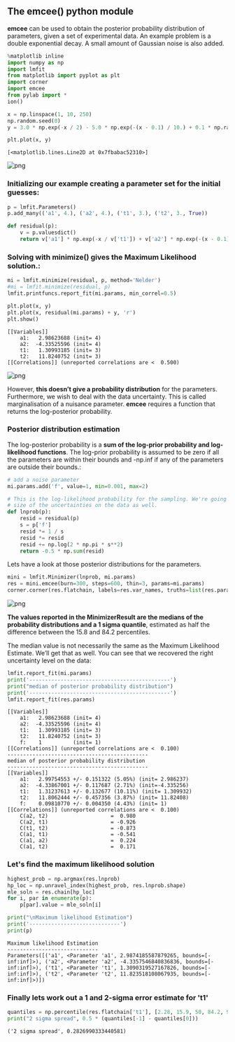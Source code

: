 
## The **emcee()** python module

**emcee** can be used to obtain the posterior probability distribution of parameters, given a set of experimental data. An example problem is a double exponential decay. A small amount of Gaussian noise is also added.<!-- TEASER_END -->




```python
%matplotlib inline
import numpy as np
import lmfit
from matplotlib import pyplot as plt
import corner
import emcee
from pylab import *
ion()
```


```python
x = np.linspace(1, 10, 250)
np.random.seed(0)
y = 3.0 * np.exp(-x / 2) - 5.0 * np.exp(-(x - 0.1) / 10.) + 0.1 * np.random.randn(len(x))

plt.plot(x, y)
```




    [<matplotlib.lines.Line2D at 0x7fbabac52310>]




![png](output_3_1.png)


### Initializing our example creating a parameter set for the initial guesses:


```python
p = lmfit.Parameters()
p.add_many(('a1', 4.), ('a2', 4.), ('t1', 3.), ('t2', 3., True))

def residual(p):
    v = p.valuesdict()
    return v['a1'] * np.exp(-x / v['t1']) + v['a2'] * np.exp(-(x - 0.1) / v['t2']) - y

```

### Solving with minimize() gives the Maximum Likelihood solution.:


```python
mi = lmfit.minimize(residual, p, method='Nelder')
#mi = lmfit.minimize(residual, p)
lmfit.printfuncs.report_fit(mi.params, min_correl=0.5)

plt.plot(x, y)
plt.plot(x, residual(mi.params) + y, 'r')
plt.show()
```

    [[Variables]]
        a1:   2.98623688 (init= 4)
        a2:  -4.33525596 (init= 4)
        t1:   1.30993185 (init= 3)
        t2:   11.8240752 (init= 3)
    [[Correlations]] (unreported correlations are <  0.500)
    


![png](output_7_1.png)


However, **this doesn’t give a probability distribution** for the parameters. Furthermore, we wish to deal with the data uncertainty. This is called marginalisation of a nuisance parameter. **emcee** requires a function that returns the log-posterior probability. 

### Posterior distribution estimation

The log-posterior probability is a **sum of the log-prior probability and log-likelihood functions**. The log-prior probability is assumed to be zero if all the parameters are within their bounds and -np.inf if any of the parameters are outside their bounds.:


```python
# add a noise parameter
mi.params.add('f', value=1, min=0.001, max=2)

# This is the log-likelihood probability for the sampling. We're going to estimate the
# size of the uncertainties on the data as well.
def lnprob(p):
    resid = residual(p)
    s = p['f']
    resid *= 1 / s
    resid *= resid
    resid += np.log(2 * np.pi * s**2)
    return -0.5 * np.sum(resid)
```

Lets have a look at those posterior distributions for the parameters.


```python
mini = lmfit.Minimizer(lnprob, mi.params)
res = mini.emcee(burn=300, steps=600, thin=3, params=mi.params)
corner.corner(res.flatchain, labels=res.var_names, truths=list(res.params.valuesdict().values()))
```




![png](output_11_0.png)



**The values reported in the MinimizerResult are the medians of the probability distributions and a 1 sigma quantile**, estimated as half the difference between the 15.8 and 84.2 percentiles. 

The median value is not necessarily the same as the Maximum Likelihood Estimate. We’ll get that as well. You can see that we recovered the right uncertainty level on the data:


```python
lmfit.report_fit(mi.params)
print('---------------------------------------------')
print("median of posterior probability distribution")
print('---------------------------------------------')
lmfit.report_fit(res.params)
```

    [[Variables]]
        a1:   2.98623688 (init= 4)
        a2:  -4.33525596 (init= 4)
        t1:   1.30993185 (init= 3)
        t2:   11.8240752 (init= 3)
        f:    1          (init= 1)
    [[Correlations]] (unreported correlations are <  0.100)
    ---------------------------------------------
    median of posterior probability distribution
    ---------------------------------------------
    [[Variables]]
        a1:   2.99754553 +/- 0.151322 (5.05%) (init= 2.986237)
        a2:  -4.33867001 +/- 0.117687 (2.71%) (init=-4.335256)
        t1:   1.31237613 +/- 0.132677 (10.11%) (init= 1.309932)
        t2:   11.8062444 +/- 0.457356 (3.87%) (init= 11.82408)
        f:    0.09810770 +/- 0.004350 (4.43%) (init= 1)
    [[Correlations]] (unreported correlations are <  0.100)
        C(a2, t2)                    =  0.980 
        C(a2, t1)                    = -0.926 
        C(t1, t2)                    = -0.873 
        C(a1, t1)                    = -0.541 
        C(a1, a2)                    =  0.224 
        C(a1, t2)                    =  0.171 
    

### Let's find the maximum likelihood solution


```python
highest_prob = np.argmax(res.lnprob)
hp_loc = np.unravel_index(highest_prob, res.lnprob.shape)
mle_soln = res.chain[hp_loc]
for i, par in enumerate(p):
    p[par].value = mle_soln[i]

print("\nMaximum likelihood Estimation")
print('-----------------------------')
print(p)
```

    
    Maximum likelihood Estimation
    -----------------------------
    Parameters([('a1', <Parameter 'a1', 2.9874185587879265, bounds=[-inf:inf]>), ('a2', <Parameter 'a2', -4.3357546840836836, bounds=[-inf:inf]>), ('t1', <Parameter 't1', 1.3090319527167826, bounds=[-inf:inf]>), ('t2', <Parameter 't2', 11.823518108067935, bounds=[-inf:inf]>)])
    

### Finally lets work out a 1 and 2-sigma error estimate for 't1'


```python
quantiles = np.percentile(res.flatchain['t1'], [2.28, 15.9, 50, 84.2, 97.7])
print("2 sigma spread", 0.5 * (quantiles[-1] - quantiles[0]))
```

    ('2 sigma spread', 0.2826990333440581)
    
